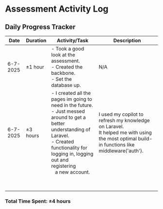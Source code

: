# Assessment Activity Log

## Daily Progress Tracker

| Date     | Duration  | Activity/Task                                                                                                                                                                                                                    | Description                                                                                                                                     |
| -------- | --------- | -------------------------------------------------------------------------------------------------------------------------------------------------------------------------------------------------------------------------------- | ----------------------------------------------------------------------------------------------------------------------------------------------- |
| 6-7-2025 | ±1 hour  | - Took a good look at the assessment.<br />- Created the backbone.<br />- Set the database up.                                                                                                                                   | N/A                                                                                                                                             |
| 6-7-2025 | ±3 hours | - I created all the pages im going to need in the future.<br />- Just messed around to get a better understanding of Laravel.<br />- Created functionality for logging in, logging out and registering <br />   a new account. | I used my copilot to refresh my knowledge on Laravel.<br />It helped me with using the most optimal build-in functions like middleware('auth'). |
|          |           |                                                                                                                                                                                                                                  |                                                                                                                                                 |
|          |           |                                                                                                                                                                                                                                  |                                                                                                                                                 |
|          |           |                                                                                                                                                                                                                                  |                                                                                                                                                 |
|          |           |                                                                                                                                                                                                                                  |                                                                                                                                                 |
|          |           |                                                                                                                                                                                                                                  |                                                                                                                                                 |
|          |           |                                                                                                                                                                                                                                  |                                                                                                                                                 |
|          |           |                                                                                                                                                                                                                                  |                                                                                                                                                 |
|          |           |                                                                                                                                                                                                                                  |                                                                                                                                                 |

### Total Time Spent: ±4 hours
